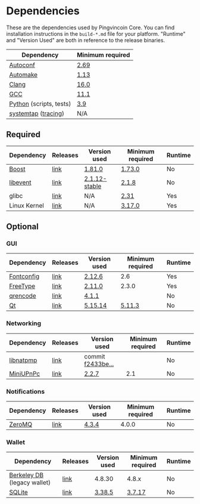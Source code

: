 # Dependencies

These are the dependencies used by Pingvincoin Core.
You can find installation instructions in the `build-*.md` file for your platform.
"Runtime" and "Version Used" are both in reference to the release binaries.

| Dependency | Minimum required |
| --- | --- |
| [Autoconf](https://www.gnu.org/software/autoconf/) | [2.69](https://github.com/pingvincoin/pingvincoin/pull/17769) |
| [Automake](https://www.gnu.org/software/automake/) | [1.13](https://github.com/pingvincoin/pingvincoin/pull/18290) |
| [Clang](https://clang.llvm.org) | [16.0](https://github.com/pingvincoin/pingvincoin/pull/30263) |
| [GCC](https://gcc.gnu.org) | [11.1](https://github.com/pingvincoin/pingvincoin/pull/29091) |
| [Python](https://www.python.org) (scripts, tests) | [3.9](https://github.com/pingvincoin/pingvincoin/pull/28211) |
| [systemtap](https://sourceware.org/systemtap/) ([tracing](tracing.md))| N/A |

## Required

| Dependency | Releases | Version used | Minimum required | Runtime |
| --- | --- | --- | --- | --- |
| [Boost](../depends/packages/boost.mk) | [link](https://www.boost.org/users/download/) | [1.81.0](https://github.com/pingvincoin/pingvincoin/pull/26557) | [1.73.0](https://github.com/pingvincoin/pingvincoin/pull/29066) | No |
| [libevent](../depends/packages/libevent.mk) | [link](https://github.com/libevent/libevent/releases) | [2.1.12-stable](https://github.com/pingvincoin/pingvincoin/pull/21991) | [2.1.8](https://github.com/pingvincoin/pingvincoin/pull/24681) | No |
| glibc | [link](https://www.gnu.org/software/libc/) | N/A | [2.31](https://github.com/pingvincoin/pingvincoin/pull/29987) | Yes |
| Linux Kernel | [link](https://www.kernel.org/) | N/A | [3.17.0](https://github.com/pingvincoin/pingvincoin/pull/27699) | Yes |

## Optional

### GUI
| Dependency | Releases | Version used | Minimum required | Runtime |
| --- | --- | --- | --- | --- |
| [Fontconfig](../depends/packages/fontconfig.mk) | [link](https://www.freedesktop.org/wiki/Software/fontconfig/) | [2.12.6](https://github.com/pingvincoin/pingvincoin/pull/23495) | 2.6 | Yes |
| [FreeType](../depends/packages/freetype.mk) | [link](https://freetype.org) | [2.11.0](https://github.com/pingvincoin/pingvincoin/commit/01544dd78ccc0b0474571da854e27adef97137fb) | 2.3.0 | Yes |
| [qrencode](../depends/packages/qrencode.mk) | [link](https://fukuchi.org/works/qrencode/) | [4.1.1](https://github.com/pingvincoin/pingvincoin/pull/27312) | | No |
| [Qt](../depends/packages/qt.mk) | [link](https://download.qt.io/official_releases/qt/) | [5.15.14](https://github.com/pingvincoin/pingvincoin/pull/30198) | [5.11.3](https://github.com/pingvincoin/pingvincoin/pull/24132) | No |

### Networking
| Dependency | Releases | Version used | Minimum required | Runtime |
| --- | --- | --- | --- | --- |
| [libnatpmp](../depends/packages/libnatpmp.mk) | [link](https://github.com/miniupnp/libnatpmp/) | commit [f2433be...](https://github.com/pingvincoin/pingvincoin/pull/29708) | | No |
| [MiniUPnPc](../depends/packages/miniupnpc.mk) | [link](https://miniupnp.tuxfamily.org/) | [2.2.7](https://github.com/pingvincoin/pingvincoin/pull/29707) | 2.1 | No |

### Notifications
| Dependency | Releases | Version used | Minimum required | Runtime |
| --- | --- | --- | --- | --- |
| [ZeroMQ](../depends/packages/zeromq.mk) | [link](https://github.com/zeromq/libzmq/releases) | [4.3.4](https://github.com/pingvincoin/pingvincoin/pull/23956) | 4.0.0 | No |

### Wallet
| Dependency | Releases | Version used | Minimum required | Runtime |
| --- | --- | --- | --- | --- |
| [Berkeley DB](../depends/packages/bdb.mk) (legacy wallet) | [link](https://www.oracle.com/technetwork/database/database-technologies/berkeleydb/downloads/index.html) | 4.8.30 | 4.8.x | No |
| [SQLite](../depends/packages/sqlite.mk) | [link](https://sqlite.org) | [3.38.5](https://github.com/pingvincoin/pingvincoin/pull/25378) | [3.7.17](https://github.com/pingvincoin/pingvincoin/pull/19077) | No |
